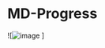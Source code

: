 # MD-Progress

![![image](https://github.com/Rupiah-Reader-C241-PS460/MD-Progress/assets/114915821/247c1ea4-cd2f-4b1e-8b24-748ecdaacbf8)
]
